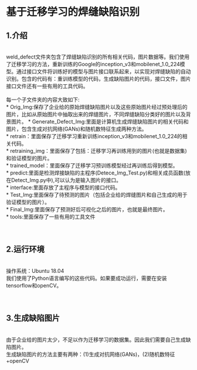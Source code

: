 # 基于迁移学习的焊缝缺陷识别

## 1.介绍
<br>
weld_defect文件夹包含了焊缝缺陷识别的所有相关代码，图片数据等。我们使用了迁移学习的方法，重新训练的Google的inception_v3和mobilenet_1.0_224模型。通过接口文件将训练好的模型与图片接口联系起来，以实现对焊缝缺陷的自动识别。包含的代码有：重训练模型的代码，生成缺陷图片的代码，接口文件，图片接口文件还有一些有用的工具代码。<br>
<br>
每一个子文件夹的内容大致如下:<br>
* Orig_Img:保存了企业给的原始焊缝缺陷图片以及这些原始图片经过预处理后的图片，比如从原始图片中抽取出来的焊缝图片，不同焊缝缺陷分类好的图片以及背景图片。
* Generate_Defect_Img:里面是计算机生成焊缝缺陷图片的相关代码和图片，包含生成对抗网络(GANs)和随机数特征生成两种方法。<br>
* retrain：里面保存了迁移学习重新训练inception_v3和mobilenet_1.0_224的相关代码。<br>
* retraining_img：里面保存了包括：迁移学习再训练用到的图片(也就是数据集)和验证模型的图片。<br>
* trained_model：里面保存了迁移学习预训练模型经过再训练后得到模型。<br>
* predict:里面是检测焊接缺陷的主程序(Detece_Img_Test.py)和相关成员函数(放在Detect_Img.py中),可以认为是输入图片的接口。<br>
* interface:里面存放了主程序与模型的接口代码。<br>
* Test_Img:里面保存了待预测的图片（包括企业给的焊缝图片和自己生成的用于验证模型的图片）。<br>
* Final_Img:里面保存了预测好后可视化之后的图片，也就是最终图片。<br>
* tools:里面保存了一些有用的工具文件<br>
<br>
<br>

## 2.运行环境
<br>
操作系统：Ubuntu 18.04<br>
我们使用了Python语言编写的这些代码。如果要成功运行，需要在安装tensorflow和openCV。<br>
<br>
<br>

## 3.生成缺陷图片
<br>
由于企业给的图片太少，不足以作为迁移学习的数据集。因此我们需要自己生成缺陷图片。<br>
生成缺陷图片的方法主要有两种：(1)生成对抗网络(GANs)，(2)随机数特征+openCV<br>

<br>
<br>

